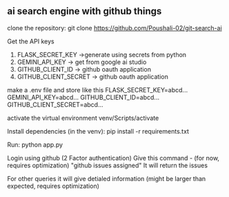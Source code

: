 ## ai search engine with github things

clone the repository:
 git clone https://github.com/Poushali-02/git-search-ai

Get the API keys
1. FLASK_SECRET_KEY ->generate using secrets from python
2. GEMINI_API_KEY -> get from google ai studio
3. GITHUB_CLIENT_ID -> github oauth application
4. GITHUB_CLIENT_SECRET -> github oauth application

make a .env file and store like this 
FLASK_SECRET_KEY=abcd...
GEMINI_API_KEY=abcd...
GITHUB_CLIENT_ID=abcd...
GITHUB_CLIENT_SECRET=abcd...

activate the virtual environment
venv/Scripts/activate

Install dependencies (in the venv):
pip install -r requirements.txt

Run:
python app.py

Login using github (2 Factor authentication)
Give this command - (for now, requires optimization)
"github issues assigned"
It will return the issues

For other queries it will give detialed information (might be larger than expected, requires optimization) 